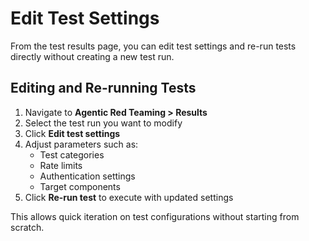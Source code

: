 # Edit Test Settings

From the test results page, you can edit test settings and re-run tests directly without creating a new test run.

## Editing and Re-running Tests

1. Navigate to **Agentic Red Teaming > Results**
2. Select the test run you want to modify
3. Click **Edit test settings**
4. Adjust parameters such as:
   - Test categories
   - Rate limits
   - Authentication settings
   - Target components
5. Click **Re-run test** to execute with updated settings

This allows quick iteration on test configurations without starting from scratch.
